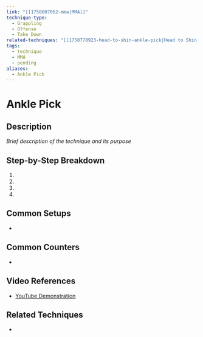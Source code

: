 ```yaml
---
link: "[[1758607062-mma|MMA]]"
technique-type:
  - Grappling
  - Offense
  - Take Down
related-techniques: "[[1758778923-head-to-shin-ankle-pick|Head to Shin Ankle Pick]]"
tags:
  - technique
  - MMA
  - pending
aliases:
  - Ankle Pick
---
```

# Ankle Pick

## Description
*Brief description of the technique and its purpose*

## Step-by-Step Breakdown
1. 
2. 
3. 
4. 

## Common Setups
- 

## Common Counters
- 

## Video References
- [YouTube Demonstration]()

## Related Techniques
- 